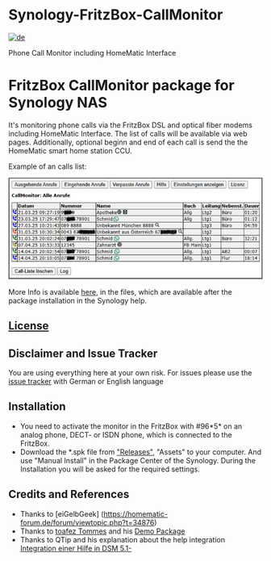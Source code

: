 # Synology-FritzBox-CallMonitor
[![de](https://flagcdn.com/w20/de.png)](https://github.com/schmidhorst/synology-FritzBox-CallMonitor/tree/main)

Phone Call Monitor including HomeMatic Interface
# FritzBox CallMonitor package for Synology NAS
It's monitoring phone calls via the FritzBox DSL and optical fiber modems including HomeMatic Interface.
The list of calls will be available via web pages.
Additionally, optional beginn and end of each call is send the the HomeMatic smart home station CCU. 

Example of an calls list:

![user view](https://github.com/schmidhorst/synology-FritzBox-CallMonitor/blob/main/ScreenshotAnrufListe.png?raw=true)  

More Info is available [here](https://html-preview.github.io/?url=https://github.com/schmidhorst/synology-FritzBox-CallMonitor/blob/main/package/ui/help/enu/index.html), in the files, which are available after the package installation in the Synology help.

## [License](https://htmlpreview.github.io/?https://github.com/schmidhorst/synology-callmonitor/blob/main/package/ui/licence_enu.html)

## Disclaimer and Issue Tracker
You are using everything here at your own risk.
For issues please use the [issue tracker](https://github.com/schmidhorst/synology-callmonitor/issues) with German or English language

## Installation
* You need to activate the monitor in the FritzBox with #96\*5\* on an analog phone, DECT- or ISDN phone, which is connected to the FritzBox.
* Download the *.spk file from ["Releases"](https://github.com/schmidhorst/synology-FritzBox-CallMonitor/releases/), "Assets" to your computer. And use "Manual Install" in the Package Center of the Synology. During the Installation you will be asked for the required settings.

## Credits and References
- Thanks to [eiGelbGeek] (https://homematic-forum.de/forum/viewtopic.php?t=34876)
- Thanks to [toafez Tommes](https://github.com/toafez) and his [Demo Package](https://github.com/toafez/DSM7DemoSPK)
- Thanks to QTip and his explanation about the help integration [Integration einer Hilfe in DSM 5.1-](https://www.synology-wiki.de/index.php/Integration_einer_Hilfe_in_DSM_5.1-)

